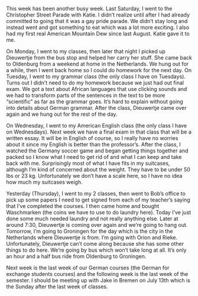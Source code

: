 This week has been another busy week. Last Saturday, I went to the Christopher Street Parade with Katie. I didn’t realize until after I had already committed to going that it was a gay pride parade. We didn’t stay long and instead went and got something to eat which was a lot more exciting. I also had my first real American Mountain Dew since last August. Katie gave it to me.

On Monday, I went to my classes, then later that night I picked up Dieuwertje from the bus stop and helped her carry her stuff. She came back to Oldenburg from a weekend at home in the Netherlands. We hung out for a while, then I went back home so I could do homework for the next day. On Tuesday, I went to my grammar class (the only class I have on Tuesdays). Turns out I didn’t need to do my homework because we just had out final exam. We got a text about African languages that use clicking sounds and we had to transform parts of the sentences in the text to be more “scientific” as far as the grammar goes. It’s hard to explain without going into details about German grammar. After the class, Dieuwertje came over again and we hung out for the rest of the day.

On Wednesday, I went to my American English class (the only class I have on Wednesdays). Next week we have a final exam in that class that will be a written essay. It will be in English of course, so I really have no worries about it since my English is better than the professor’s. After the class, I watched the Germany soccer game and began getting things together and packed so I know what I need to get rid of and what I can keep and take back with me. Surprisingly most of what I have fits in my suitcases, although I’m kind of concerned about the weight. They have to be under 50 lbs or 23 kg. Unfortunately we don’t have a scale here, so I have no idea how much my suitcases weigh.

Yesterday (Thursday), I went to my 2 classes, then went to Bob’s office to pick up some papers I need to get signed from each of my teacher’s saying that I’ve completed the courses. I then came home and bought Waschmarken (the coins we have to use to do laundry here). Today I’ve just done some much needed laundry and not really anything else. Later at around 7:30, Dieuwertje is coming over again and we’re going to hang out. Tomorrow, I’m going to Groningen for the day which is the city in the Netherlands where Dieuwertje is from. I’m going with Orion and Rieke. Unfortunately, Dieuwertje can’t come along because she has some other things to do here. We’re going by bus which won’t take long at all. It’s only an hour and a half bus ride from Oldenburg to Groningen.

Next week is the last week of our German courses (the German for exchange students courses) and the following week is the last week of the semester. I should be meeting up with Jake in Bremen on July 13th which is the Sunday after the last week of classes.